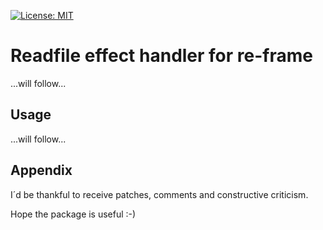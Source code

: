 [![License: MIT](https://img.shields.io/badge/License-MIT-yellow.svg)](https://github.com/jtkDvlp/re-frame-worker-fx/blob/master/LICENSE)

# Readfile effect handler for re-frame

...will follow...

## Usage

...will follow...

## Appendix

I´d be thankful to receive patches, comments and constructive criticism.

Hope the package is useful :-)
